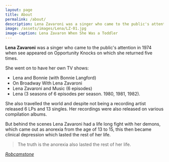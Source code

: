 ```yaml
---
layout: page
title: About
permalink: /about/
description: Lena Zavaroni was a singer who came to the public's attention in 1974 when see appeared on Opportunity Knocks on which she returned five times.
image: /assets/images/Lena/LZ-01.jpg
image-caption: Lena Zavaron When She Was a Toddler
---
```


**Lena Zavaroni** was a singer who came to the public's attention in 1974 when see appeared on Opportunity Knocks on which she returned five times.

She went on to have her own TV shows:

* Lena and Bonnie (with Bonnie Langford)
* On Broadway With Lena Zavaroni
* Lena Zavaroni and Music (6 episodes)
* Lena (3 seasons of 6 episodes per season. 1980, 1981, 1982).

She also travelled the world and despite not being a recording artist released 6 LPs and 13 singles. Her recordings were also released on various compilation albums.

But behind the scenes Lena Zavaroni had a life long fight with her demons, which came out as anorexia from the age of 13 to 15, this then became clinical depression which lasted the rest of her life.

> The truth is the anorexia also lasted the rest of her life.

<cite>[Robcamstone](https://m.me/fanzoflenazavaroni)</cite>
